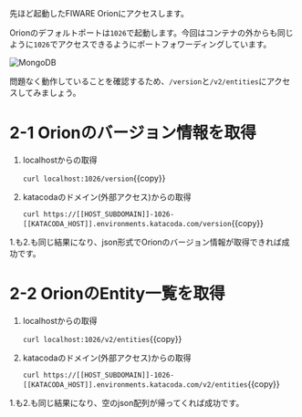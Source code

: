 先ほど起動したFIWARE Orionにアクセスします。

Orionのデフォルトポートは`1026`で起動します。今回はコンテナの外からも同じように`1026`でアクセスできるようにポートフォワーディングしています。

![MongoDB](https://github.com/c-3lab/katacoda-scenarios/raw/main/assets/2-1.png)

問題なく動作していることを確認するため、`/version`と`/v2/entities`にアクセスしてみましょう。

# 2-1 Orionのバージョン情報を取得

1. localhostからの取得

   `curl localhost:1026/version`{{copy}}

2. katacodaのドメイン(外部アクセス)からの取得

   `curl https://[[HOST_SUBDOMAIN]]-1026-[[KATACODA_HOST]].environments.katacoda.com/version`{{copy}}

1.も2.も同じ結果になり、json形式でOrionのバージョン情報が取得できれば成功です。

# 2-2 OrionのEntity一覧を取得

1. localhostからの取得

   `curl localhost:1026/v2/entities`{{copy}}

2. katacodaのドメイン(外部アクセス)からの取得

   `curl https://[[HOST_SUBDOMAIN]]-1026-[[KATACODA_HOST]].environments.katacoda.com/v2/entities`{{copy}}

1.も2.も同じ結果になり、空のjson配列が帰ってくれば成功です。
